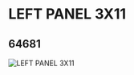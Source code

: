 # LEFT PANEL 3X11
## 64681
![LEFT PANEL 3X11](https://lc-www-live-s.legocdn.com/media/bricks/5/2/4541926.jpg)